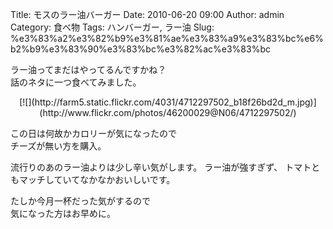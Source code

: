 Title: モスのラー油バーガー
Date: 2010-06-20 09:00
Author: admin
Category: 食べ物
Tags: ハンバーガー, ラー油
Slug: %e3%83%a2%e3%82%b9%e3%81%ae%e3%83%a9%e3%83%bc%e6%b2%b9%e3%83%90%e3%83%bc%e3%82%ac%e3%83%bc

ラー油ってまだはやってるんですかね？  
話のネタに一つ食べてみました。

<p>
<center>
[![](http://farm5.static.flickr.com/4031/4712297502_b18f26bd2d_m.jpg)](http://www.flickr.com/photos/46200029@N06/4712297502/)

</center>
  
この日は何故かカロリーが気になったので  
チーズが無い方を購入。

</p>
流行りのあのラー油よりは少し辛い気がします。  
ラー油が強すぎず、  
トマトともマッチしていてなかなかおいしいです。

たしか今月一杯だった気がするので  
気になった方はお早めに。  

